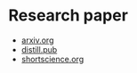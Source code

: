 # Research paper
<ul>
<li><a href="https://arxiv.org">arxiv.org</li>
<li><a href="https://distill.pub">distill.pub</li>
<li><a href="http://www.shortscience.org/">shortscience.org</li>
</ul>
